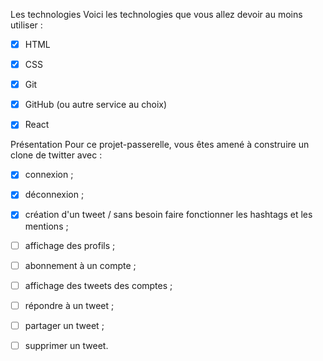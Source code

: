 Les technologies
Voici les technologies que vous allez devoir au moins utiliser :

- [x] HTML
- [x] CSS
- [x] Git
- [x] GitHub (ou autre service au choix)
- [x] React




Présentation
Pour ce projet-passerelle, vous êtes amené à construire un clone de twitter avec :

- [x] connexion ;
- [x] déconnexion ;
- [x] création d'un tweet / sans besoin faire fonctionner les hashtags et les mentions ;
- [ ] affichage des profils ;
- [ ] abonnement à un compte ;
- [ ] affichage des tweets des comptes ;
- [ ] répondre à un tweet ;
- [ ] partager un tweet ;
- [ ] supprimer un tweet.



